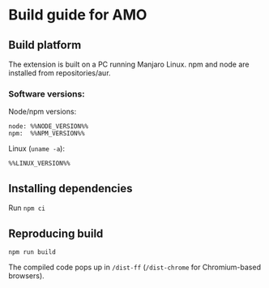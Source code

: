 # Build guide for AMO

## Build platform

The extension is built on a PC running Manjaro Linux. npm and node are installed from repositories/aur.

### Software versions:

Node/npm versions:

```
node: %%NODE_VERSION%%
npm:  %%NPM_VERSION%%
```

Linux (`uname -a`):

```
%%LINUX_VERSION%%
```


## Installing dependencies

Run `npm ci`


## Reproducing build

`npm run build`

The compiled code pops up in `/dist-ff` (`/dist-chrome` for Chromium-based browsers).
